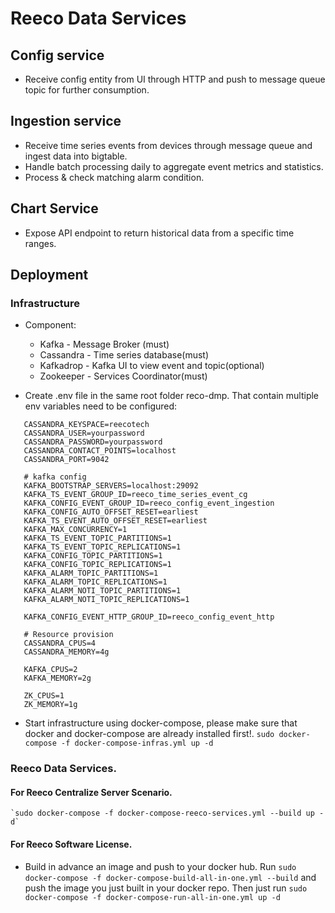 # Reeco Data Services

## Config service
- Receive config entity from UI through HTTP and push to message queue topic for further consumption.

## Ingestion service
- Receive time series events from devices through message queue and ingest data into bigtable.
- Handle batch processing daily to aggregate event metrics and statistics.
- Process & check matching alarm condition. 

## Chart Service
- Expose API endpoint to return historical data from a specific time ranges.


## Deployment
### Infrastructure
- Component:
    + Kafka - Message Broker (must)
    + Cassandra - Time series database(must)
    + Kafkadrop - Kafka UI to view event and topic(optional)
    + Zookeeper - Services Coordinator(must)
    

- Create .env file in the same root folder reco-dmp. That contain multiple env variables need to be configured:

```# cassandra config
   CASSANDRA_KEYSPACE=reecotech
   CASSANDRA_USER=yourpassword
   CASSANDRA_PASSWORD=yourpassword
   CASSANDRA_CONTACT_POINTS=localhost
   CASSANDRA_PORT=9042
   
   # kafka config
   KAFKA_BOOTSTRAP_SERVERS=localhost:29092
   KAFKA_TS_EVENT_GROUP_ID=reeco_time_series_event_cg
   KAFKA_CONFIG_EVENT_GROUP_ID=reeco_config_event_ingestion
   KAFKA_CONFIG_AUTO_OFFSET_RESET=earliest
   KAFKA_TS_EVENT_AUTO_OFFSET_RESET=earliest
   KAFKA_MAX_CONCURRENCY=1
   KAFKA_TS_EVENT_TOPIC_PARTITIONS=1
   KAFKA_TS_EVENT_TOPIC_REPLICATIONS=1
   KAFKA_CONFIG_TOPIC_PARTITIONS=1
   KAFKA_CONFIG_TOPIC_REPLICATIONS=1
   KAFKA_ALARM_TOPIC_PARTITIONS=1
   KAFKA_ALARM_TOPIC_REPLICATIONS=1
   KAFKA_ALARM_NOTI_TOPIC_PARTITIONS=1
   KAFKA_ALARM_NOTI_TOPIC_REPLICATIONS=1
   
   KAFKA_CONFIG_EVENT_HTTP_GROUP_ID=reeco_config_event_http
   
   # Resource provision
   CASSANDRA_CPUS=4
   CASSANDRA_MEMORY=4g
   
   KAFKA_CPUS=2
   KAFKA_MEMORY=2g
   
   ZK_CPUS=1
   ZK_MEMORY=1g
```

- Start infrastructure using docker-compose, please make sure that docker and docker-compose are already installed first!.
`sudo docker-compose -f docker-compose-infras.yml up -d`

### Reeco Data Services.
#### For Reeco Centralize Server Scenario.
    `sudo docker-compose -f docker-compose-reeco-services.yml --build up -d`
    

#### For Reeco Software License.
- Build in advance an image and push to your docker hub.
Run  `sudo docker-compose -f docker-compose-build-all-in-one.yml --build` and push the image you just built in your docker repo.
Then just run `sudo docker-compose -f docker-compose-run-all-in-one.yml up -d`






 


